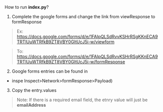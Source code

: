 How to run **index.py**? 


1. Complete the google forms and change the link from viewResponse to formResponse

> Ex: https://docs.google.com/forms/d/e/1FAIpQLSdRvvKSHrRSgKKnECA9TRTlUuWTRfkB9ZT8VBY0GltUcJ5i-w/viewform


> To: https://docs.google.com/forms/d/e/1FAIpQLSdRvvKSHrRSgKKnECA9TRTlUuWTRfkB9ZT8VBY0GltUcJ5i-w/formResponse

2. Google forms entries can be found in
 - inspe
 Inspect>Network>formResponse>Payload)

3. Copy the entry.values
> Note: If there is a required email field, the etnry value will just be **emailAddress**

